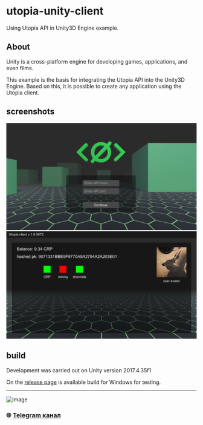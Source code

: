# utopia-unity-client
Using Utopia API in Unity3D Engine example.

## About

Unity is a cross-platform engine for developing games, applications, and even films.

This example is the basis for integrating the Utopia API into the Unity3D Engine. Based on this, it is possible to create any application using the Utopia client.

## screenshots

![screenshot](https://github.com/Sagleft/utopia-unity-client/raw/master/img/screen1.png)
![screenshot](https://github.com/Sagleft/utopia-unity-client/raw/master/img/screen2.png)

## build

Development was carried out on Unity version 2017.4.35f1

On the [release page](https://github.com/Sagleft/utopia-unity-client/releases) is available build for Windows for testing.

---

![image](https://github.com/Sagleft/Sagleft/raw/master/image.png)

### :globe_with_meridians: [Telegram канал](https://t.me/+VIvd8j6xvm9iMzhi)
